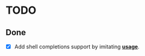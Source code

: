 # TODO

## Done

- [x] Add shell completions support by imitating [**usage**](https://github.com/jdx/usage).
